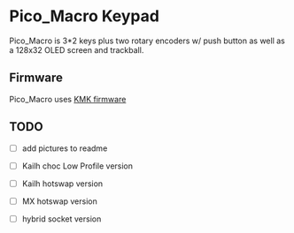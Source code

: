 # Pico_Macro Keypad

Pico_Macro is 3*2 keys plus two rotary encoders w/ push button as well as a 128x32 OLED screen and trackball. 

## Firmware

Pico_Macro uses [KMK firmware](https://kmkfw.info)

## TODO

- [ ] add pictures to readme
- [ ] Kailh choc Low Profile version
- [ ] Kailh hotswap version
- [ ] MX hotswap version
- [ ] hybrid socket version

